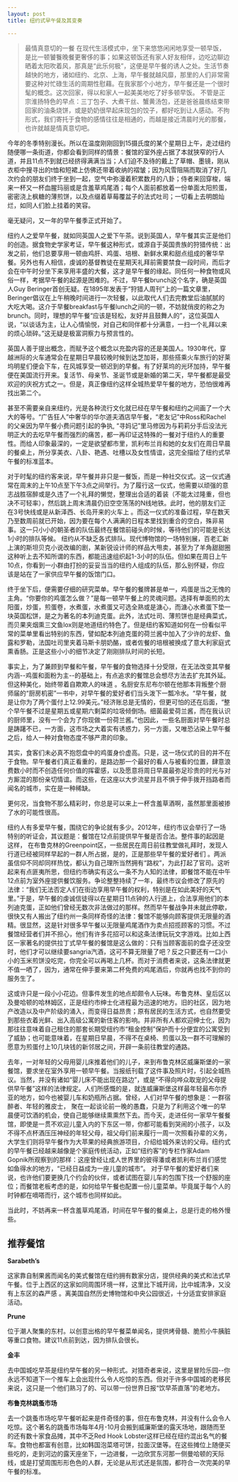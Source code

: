 ```yaml
---
layout: post
title: 纽约式早午餐及其变奏

---
```


> 最情真意切的一餐 在现代生活模式中，坐下来悠悠闲闲地享受一顿早饭，是比一顿饕餮晚餐更奢侈的事；如果这顿饭还有家人好友相伴，边吃边聊边晒着太阳吹着风，那真是“此乐何极”，这便是早午餐的诱人之处。生活节奏越快的地方，诸如纽约、北京、上海，早午餐就越风靡，那里的人们非常需要这种对忙碌生活的周期性慰藉。在我家那个小地方，早午餐还是一个很时髦的概念。这次回家，得以和家人一起美美地吃了好多顿早饭。 不管是正宗淮扬特色的早点：三丁包子、大煮干丝、蟹黄汤包，还是爸爸晨练结束带回家的油条烧饼，或是奶奶很早起床现包的饺子，都好吃到让人感动。不拘形式，我们寄托于食物的感情往往是相通的，而越是接近清晨时光的那餐，也许就越是情真意切吧。

今年的冬季特别漫长。所以在温度刚刚回到15摄氏度的某个星期日上午，走过纽约随便哪一条街道，你都会看到同样的情景：餐馆的室外座占据了本就狭窄的行人道，并且11点不到就已经挤得满满当当；人们迫不及待的戴上了草帽、墨镜，刚从衣柜中搜寻出的t恤和短裙上仿佛还带着收纳的褶皱；因为风雪阻隔而取消了好几次约会的朋友们终于坐到一起，空气中弥漫着积累数月的八卦；侍者来回穿梭，端来一杯又一杯血腥玛丽或是含羞草鸡尾酒；每个人面前都放着一份单面太阳煎蛋，密密浇上枫糖的薄煎饼，以及点缀着草莓覆盆子的法式吐司；一切看上去明朗灿烂，如同人们脸上挂着的笑容。

毫无疑问，又一年的早午餐季正式开始了。

纽约人之爱早午餐，就如同英国人之爱下午茶。说到英国人，早午餐其实正是他们的创造。据食物史学家考证，早午餐这种形式，或源自于英国贵族的狩猎传统：出发之前，他们总要享用一顿由鸡肝、鸡蛋、培根、新鲜水果和甜点组成的奢华早餐。另外也有人相信，虔诚的基督教徒在星期天礼拜前需要禁食一段时间，而后才会在中午时分坐下来享用丰盛的大餐，这才是早午餐的缘起。同任何一种食物或风俗一样，考据早午餐的起源是困难的。不过，早午餐brunch这个名字，确是英国人Guy Beringer首创无疑。在1895年发表于“狩猎人周刊”上的一篇文章里，Beringer倡议在上午稍晚时间进行一次轻餐，以此取代人们去完教堂后油腻腻的大吃大喝。这介于早餐breakfast与午餐lunch之间的一顿，不妨就俏皮的称之为brunch。同时，理想的早午餐“应该是轻松，友好并且鼓舞人的”，这位英国人说，“以谈话为主，让人心情愉悦，对自己和同伴都十分满意，一扫一个礼拜以来的烦心琐碎。”这无疑是极富洞察力与预言性的。

英国人善于提出概念，而赋予这个概念以充盈内容的还是美国人。1930年代，穿越洲际的火车通常会在星期日早晨较晚时候到达芝加哥，那些搭乘火车旅行的好莱坞明星们便会下车，在风城享受一顿迟到的早餐。有了好莱坞的光环加持，早午餐便在美国流行开来。复活节、母亲节、圣诞节或是新婚的第二天，早午餐都是最受欢迎的庆祝方式之一。但是，真正像纽约这样全城热爱早午餐的地方，恐怕很难再找出第二个。

甚至不需要亲自来纽约，光是各种流行文化就已经在早午餐和纽约之间画了一个大大的等号。“广告狂人”中奢华的华尔道夫酒店早午餐，“老友记”中Ross和Rachel的父亲因为早午餐小费问题引起的争执, “寻妈记”里马修因为与莉莉分手后没法光明正大的去吃早午餐而强烈的痛苦，都一再印证这特殊的一餐对于纽约人的重要性。而给人印象最深的，一定是欲望都市里，凯利布兰肖和她的女友们在周日早晨的餐桌上，所分享美衣、八卦、艳遇、吐槽以及女性情谊，这完全描绘了纽约式早午餐的标准蓝本。

对于时髦的纽约客来说，早午餐并非只是一餐饭，而是一种社交仪式。这一仪式通常在周末的上午10点至下午3点之间举行。为了履行这一仪式，他需要以顽强的意志战胜宿醉或是久违了一个礼拜的懒觉，整理出合适的着装（不能太过隆重，但也决不可轻率），然后跳上周末清晨仍旧空空荡荡的N线地铁。此时，他的朋友们正在3号快线或是从新泽西、长岛开来的火车上 。而这一仪式的准备过程，早在数天乃至数周前就已开始，因为要在每个人满满的日程本里找到重合的空白，殊非易事。这一只小小的朝圣者的队伍最终在餐馆前碰头的时候，等待他们的可能是长达1小时的排队等候。 纽约从不缺乏各式排队。现代博物馆的一场特别展，百老汇新上演的斯坦贝克小说改编的剧，某新锐设计师的样品大甩卖，甚至为了羊角甜甜圈这种听上去不知所谓的东西，都能迅速组织起1-3小时的队伍。但如果在周日上午10点，你看到一小群由打扮的妥妥当当的纽约人组成的队伍，那么别怀疑，你应该是站在了一家供应早午餐的饭馆门口。

终于坐下后，便需要仔细的研究菜单。早午餐的餐牌甚是单一，鸡蛋是当之无愧的主角。“你要你的鸡蛋怎么做？”是每一顿早午餐上的灵魂问题。选择有单面煎的太阳蛋，炒蛋，煎蛋卷，水煮蛋，水煮蛋又可选全熟或是溏心，而溏心水煮蛋下垫一块英国松饼，是之为著名的本列迪克蛋。此外，法式吐司、薄煎饼也是经典菜式，而贝果夹烟熏三文鱼lox则是地道纽约特色了。但是纽约客知道如何在一份看似平常的菜单里看出特别的东西，譬如配本列迪克蛋的荷兰酱中加入了少许的龙虾、鱼露和罗勒，法国吐司里夹着马斯卡朋奶酪，或者佐餐的培根被换成了意大利家庭式熏香肠。正是这些小小的细节决定了刚刚排队时间的长短。

事实上，为了兼顾到早餐和午餐，早午餐的食物选择十分受限，在无法改变其早餐内涵--鸡蛋和面粉为主--的基础上，有点追求的餐馆总会想尽方法去扩充其外延。但这种美化，始终带着自欺欺人的味道 。名厨安东尼布尔顿在他那本背叛整个厨师届的“厨房机密”一书中，对早午餐的爱好者们当头泼下一瓢冷水。“早午餐，就是让你为了两个蛋付上12.99美元。”经济账总是无情的，但更可怕的还在后面，“整个早午餐不过是星期五或星期六剩菜的垃圾倾倒场。细菌最爱荷兰酱，而在我认识的厨师里，没有一个会为了你现做一份荷兰酱。”也因此，一些名厨面对早午餐时总是踌躇不已，一方面，这市场之大着实有诱惑力，另一方面，又唯恐沾染上早午餐之后，给人一种对食物态度不够严肃的印象。 

其实，食客们未必真不抱怨盘中的鸡蛋身价虚高。只是，这一场仪式的目的并不在于食物。早午餐者们真正看重的，是路边那一个最好的看人与被看的位置，肆意浪费数小时而不创造任何价值的挥霍感，以及愿意将周日早晨最弥足珍贵的时光与对方厮混的那份亲切情谊。而这些，在这座以大步流星并且不惧于伸手拨开挡路者而闻名的城市，实在是一种稀缺。

更何况，当食物不那么精彩时，你总是可以来上一杯含羞草酒啊，虽然那里面被掺了水的可能性很高。

纽约人有多爱早午餐，围绕它的争论就有多少。2012年，纽约市议会举行了一场特别的听证会，其议题是：餐馆在12点前提供早午餐是否合法。整件事的起因是这样， 在布鲁克林的Greenpoint区，一些居民在周日前往教堂做礼拜时，发现人行道已经被同样早起的一群人所占据，是的，正是那些早午餐的爱好者们 。两派虽信仰不同却同样热忱，都认为自己理所当然拥有“路权”，为此打起了官司。这听起来有点匪夷所思，但纽约市确实有这么一条不为人知的法律，即餐馆不能在中午12点前为室外座提供餐饮服务。争论整整持续了一年，最终市议会修改了原先的法律：“我们无法否定人们在街边享用早午餐的权利，特别是在如此美好的天气里。”于是，早午餐的虔诚信徒得以在星期日11点钟的人行道上，合法享用他们的本列迪克蛋，正如他们曾经无数次非法做过的那样。然而早午餐战争并未就此停歇，很快又有人搬出了纽约州一条同样奇怪的法律：餐馆不能够向顾客提供无限量的酒精。很显然，这是针对很多早午餐以无限量鸡尾酒作为卖点招揽顾客的习惯。不过餐馆经营者们并不担心，他们有许多花招可以和这条法律玩玩文字游戏。比如上西区一家著名的提供拉丁式早午餐的餐馆是这么做的：只有当顾客面前的盘子还没空时，他们才可以继续要sangria汽酒，这可不算无限量了吧？反之只要还有一口小小的玉米煎饼没吃完，你完全可以再喝上几杯。而对于消费者来说，这条法律就更不值一哂了，因为，通常在伸手要来第二杯免费的鸡尾酒后，你就再也找不到你的服务生了。

这或许只是一段小小花边。但事件发生的地点却颇令人玩味。布鲁克林、皇后区以及曼哈顿的哈林姆区，正是纽约市绅士化进程最为迅速的地方。旧的社区，因为地产改造以及中产阶级的涌入，而变得日益昂贵；原有居民的生活方式，也自然要受到那些衣着光鲜、出入高级公寓的新住客的影响。并非所有人都欢迎绅士化，因为那往往意味着自己租住的那套长期受纽约市“租金控制”保护而十分便宜的公寓受到了威胁；也可能意味着，在星期日早晨，不得不在桌椅、煎蛋以及一群不可理解的愿意为煎蛋付上10几块钱的新邻居之间，开辟一条前往教堂的通路。

去年，一对年轻的父母用婴儿床推着他们的儿子，来到布鲁克林区威廉斯堡的一家餐馆，要求坐在室外享用一顿早午餐。当报纸刊载了这件事及照片时，引起全城热议。当然，并没有诸如“婴儿床不能出现在路边”，或是“不得向哗众取宠的父母提供早午餐”这样的法律规定。人们所感慨的是，就连威廉斯堡这样最年轻最布尔乔亚的地方，如今也被婴儿车和奶瓶所占据。曾经，人们对早午餐的想象是：一群宿醉者、年轻的雅皮士， 聚在一起谈论前一晚的愚蠢，只是为了利用这个唯一的早晨便可饮酒的机会，使自己能够继续熏熏然下去。而今天，走进任何一家早午餐餐馆，即使是一贯不欢迎儿童入内的下东区一带，你都可能看到哭闹的小孩子，以及不得不点杯酒压压神经的年轻父母，祖父母们前来履行一周一次照看孙辈的义务，大学生们则将早午餐作为大苹果的经典旅游项目，介绍给城外来访的父母。纽约式的早午餐已经越来越像是个家庭传统活动，正如“纽约客”的专栏作家Adam Gopnik所观察到的那样：这座曾经让成人世界里的彼得潘或者凯利布兰肖们感觉如鱼得水的地方，“已经日益成为一座儿童的城市”。 对于早午餐的爱好者们来说，也许他们要更换几个约会的伙伴，或者试图在婴儿车的包围下找一个舒服的座位；而餐馆老板考虑的是，如何给早午餐也配置一份儿童菜单。毕竟属于每个人的时钟都在嘀嗒而行，这个城市也同样如此。

当此时，不妨再来一杯含羞草鸡尾酒，时间在早午餐的餐桌上，总是行走的格外慢些。 

## 推荐餐馆

__Sarabeth’s__

这家靠自制果酱而闻名的美式餐馆在纽约拥有数家分店，提供经典的美式和法式早午餐。位于上西区的这家如同周围环境一样，这里比下城开阔，比中城清净，又没有上东区的森严感 。离美国自然历史博物馆和中央公园很近，十分适宜安排家庭活动。

__Prune__   

位于潮人聚集的东村。以创意出格的早午餐菜单闻名，提供烤骨髓、脆煎小牛胰脏等重口食物。建议11点前到达，因为排队会很长。

__金丰__

去中国城吃早茶是纽约早午餐的另一种形式。对猎奇者来说，这里是冒险乐园--你永远不知道下一个推车上会出现什么令人吃惊的东西。但对于许多中国城的老移民来说，这只是一个他们熟习了的、可以带一份世界日报“饮早茶直落”的老地方。

__布鲁克林跳蚤市场__

去一个跳蚤市场吃早午餐听起来是件奇怪的事，但在布鲁克林，并没有什么会令人吃惊。这个著名的跳蚤市场每年4月-10月会搬到威廉斯堡的露天场地，跟随而至的还有数十家食品摊，其中不乏Red Hook Lobster这样已经在纽约混出名气的餐车。食物也都富有创意，比如韩国泡菜塔可饼，拉面汉堡等。在这些摊位上随便买些吃的，走到河边的露天座坐下，一边进餐，一边欣赏东河那一侧曼哈顿的天际线，或是打望周围形形色色的人群，无论是从形式还是氛围，都符合一次完美的早午餐的标准。

